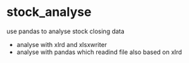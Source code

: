 # stock_analyse
use pandas to analyse stock closing data
- analyse with xlrd and xlsxwriter
- analyse with pandas which readind file also based on xlrd
